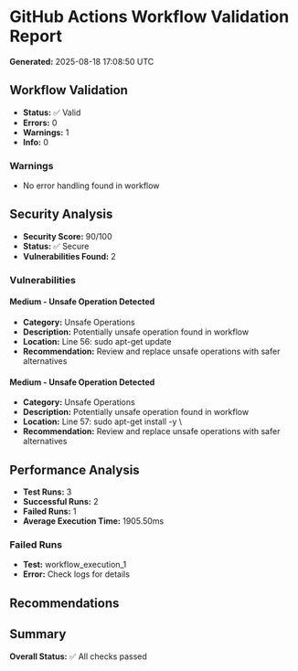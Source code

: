 # GitHub Actions Workflow Validation Report

**Generated:** 2025-08-18 17:08:50 UTC

## Workflow Validation

- **Status:** ✅ Valid
- **Errors:** 0
- **Warnings:** 1
- **Info:** 0
### Warnings

- No error handling found in workflow

## Security Analysis

- **Security Score:** 90/100
- **Status:** ✅ Secure
- **Vulnerabilities Found:** 2

### Vulnerabilities

#### Medium - Unsafe Operation Detected

- **Category:** Unsafe Operations
- **Description:** Potentially unsafe operation found in workflow
- **Location:** Line 56: sudo apt-get update
- **Recommendation:** Review and replace unsafe operations with safer alternatives

#### Medium - Unsafe Operation Detected

- **Category:** Unsafe Operations
- **Description:** Potentially unsafe operation found in workflow
- **Location:** Line 57: sudo apt-get install -y \
- **Recommendation:** Review and replace unsafe operations with safer alternatives

## Performance Analysis

- **Test Runs:** 3
- **Successful Runs:** 2
- **Failed Runs:** 1
- **Average Execution Time:** 1905.50ms

### Failed Runs

- **Test:** workflow_execution_1
- **Error:** Check logs for details

## Recommendations

## Summary

**Overall Status:** ✅ All checks passed


